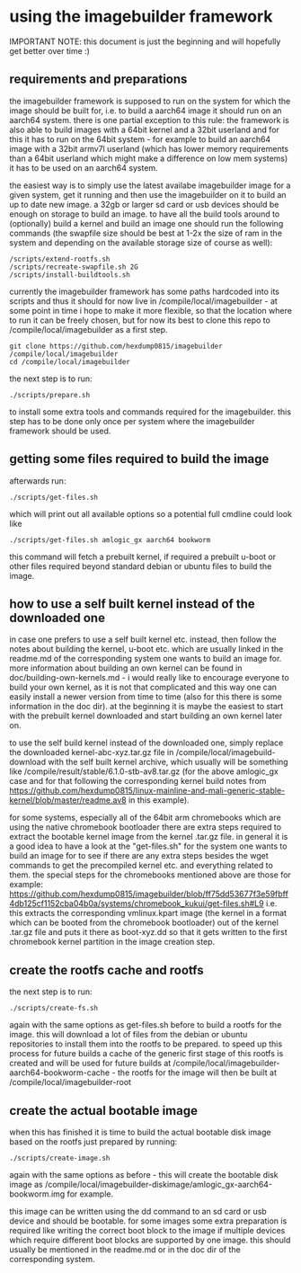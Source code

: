 # using the imagebuilder framework

IMPORTANT NOTE: this document is just the beginning and will hopefully get better over time :)

## requirements and preparations

the imagebuilder framework is supposed to run on the system for which the
image should be built for, i.e. to build a aarch64 image it should run on an
aarch64 system. there is one partial exception to this rule: the framework is
also able to build images with a 64bit kernel and a 32bit userland and for
this it has to run on the 64bit system - for example to build an aarch64 image
with a 32bit armv7l userland (which has lower memory requirements than a
64bit userland which might make a difference on low mem systems) it has to be
used on an aarch64 system.

the easiest way is to simply use the latest availabe imagebuilder image for a
given system, get it running and then use the imagebuilder on it to build an
up to date new image. a 32gb or larger sd card or usb devices should be
enough on storage to build an image. to have all the build tools around to
(optionally) build a kernel and build an image one should run the following
commands (the swapfile size should be best at 1-2x the size of ram in the
system and depending on the available storage size of course as well):
```
/scripts/extend-rootfs.sh
/scripts/recreate-swapfile.sh 2G
/scripts/install-buildtools.sh
```

currently the imagebuilder framework has some paths hardcoded into its scripts
and thus it should for now live in /compile/local/imagebuilder - at some
point in time i hope to make it more flexible, so that the location where to
run it can be freely chosen, but for now its best to clone this repo to
/compile/local/imagebuilder as a first step.
```
git clone https://github.com/hexdump0815/imagebuilder /compile/local/imagebuilder
cd /compile/local/imagebuilder
```

the next step is to run:
```
./scripts/prepare.sh
```
to install some extra tools and commands required for the imagebuilder. this
step has to be done only once per system where the imagebuilder framework
should be used.

## getting some files required to build the image

afterwards run:
```
./scripts/get-files.sh
```
which will print out all available options so a potential full cmdline could
look like
```
./scripts/get-files.sh amlogic_gx aarch64 bookworm
```
this command will fetch a prebuilt kernel, if required a prebuilt u-boot or
other files required beyond standard debian or ubuntu files to build the
image.

## how to use a self built kernel instead of the downloaded one

in case one prefers to use a self built kernel etc. instead, then follow the
notes about building the kernel, u-boot etc. which are usually linked in the
readme.md of the corresponding system one wants to build an image for. more
information about building an own kernel can be found in
doc/building-own-kernels.md - i would really like to encourage everyone to
build your own kernel, as it is not that complicated and this way one can
easily install a newer version from time to time (also for this there is
some information in the doc dir). at the beginning it is maybe the easiest
to start with the prebuilt kernel downloaded and start building an own kernel
later on.

to use the self build kernel instead of the downloaded one, simply replace the
downloaded kernel-abc-xyz.tar.gz file in /compile/local/imagebuild-download
with the self built kernel archive, which usually will be something like
/compile/result/stable/6.1.0-stb-av8.tar.gz (for the above amlogic_gx case
and for that following the corresponding kernel build notes from
https://github.com/hexdump0815/linux-mainline-and-mali-generic-stable-kernel/blob/master/readme.av8
in this example).

for some systems, especially all of the 64bit arm chromebooks which are using
the native chromebook bootloader there are extra steps required to extract
the bootable kernel image from the kernel .tar.gz file. in general it is a
good idea to have a look at the "get-files.sh" for the system one wants to
build an image for to see if there are any extra steps besides the wget
commands to get the precompiled kernel etc. and everything related to them.
the special steps for the chromebooks mentioned above are those for example:
https://github.com/hexdump0815/imagebuilder/blob/ff75dd53677f3e59fbff4db125cf1152cba04b0a/systems/chromebook_kukui/get-files.sh#L9
i.e. this extracts the corresponding vmlinux.kpart image (the kernel in a
format which can be booted from the chromebook bootloader) out of the kernel
.tar.gz file and puts it there as boot-xyz.dd so that it gets written to
the first chromebook kernel partition in the image creation step.

## create the rootfs cache and rootfs

the next step is to run:
```
./scripts/create-fs.sh
```
again with the same options as get-files.sh before to build a rootfs for
the image. this will download a lot of files from the debian or ubuntu
repositories to install them into the rootfs to be prepared. to speed up
this process for future builds a cache of the generic first stage of this
rootfs is created and will be used for future builds at
/compile/local/imagebuilder-aarch64-bookworm-cache - the rootfs for the
image will then be built at /compile/local/imagebuilder-root

## create the actual bootable image

when this has finished it is time to build the actual bootable disk image
based on the rootfs just prepared by running:
```
./scripts/create-image.sh
```
again with the same options as before - this will create the bootable disk
image as
/compile/local/imagebuilder-diskimage/amlogic_gx-aarch64-bookworm.img
for example.

this image can be written using the dd command to an sd card or usb device
and should be bootable. for some images some extra preparation is required
like writing the correct boot block to the image if multiple devices which
require different boot blocks are supported by one image. this should
usually be mentioned in the readme.md or in the doc dir of the
corresponding system.

